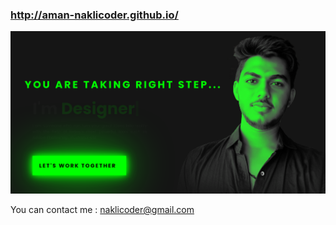 ### http://aman-naklicoder.github.io/

![name-of-you-image](https://raw.githubusercontent.com/naklic0der/naklic0der/master/me.png)

You can contact me : naklicoder@gmail.com
